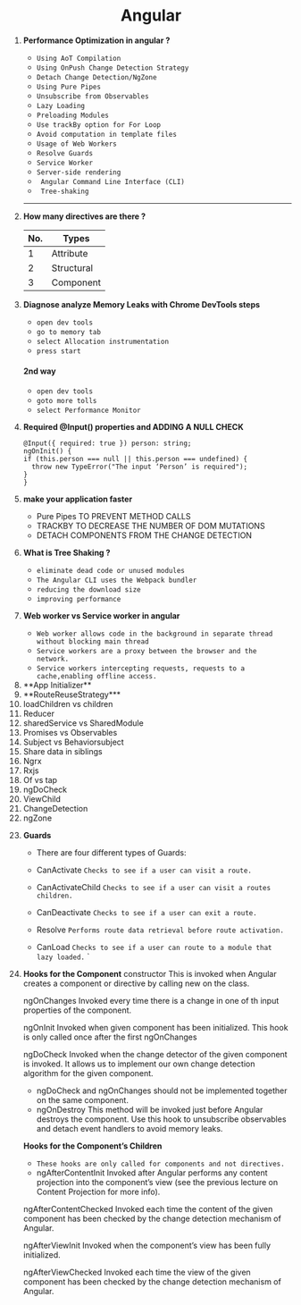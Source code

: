 <div align="center">
  <h1>Angular</h1>
</div>

<ol>
<li>
  
**Performance Optimization in angular ?**

- `Using AoT Compilation`
- `Using OnPush Change Detection Strategy`  
- `Detach Change Detection/NgZone`  
- `Using Pure Pipes`  
- `Unsubscribe from Observables`
- `Lazy Loading`  
- `Preloading Modules`  
- `Use trackBy option for For Loop`  
- `Avoid computation in template files`
- `Usage of Web Workers`  
- `Resolve Guards`
- `Service Worker`
- `Server-side rendering`
- ` Angular Command Line Interface (CLI)`  
- ` Tree-shaking`  

</li>

---

<li>
  
  **How many directives are there ?**
  
  |No.| Types |
  |---|--------|
  | 1 | Attribute | 
  | 2 | Structural | 
  | 3 | Component |
</li>
  <li>
    
  **Diagnose  analyze Memory Leaks with Chrome DevTools steps**
    
   - `open dev tools`
   - `go to memory tab`
   - `select Allocation instrumentation`
   - `press start`
    
#### 2nd way
    
   - `open dev tools`
   - `goto more tolls`
   - `select Performance Monitor`
    
  </li>
  
  <li>
    
  **Required @Input() properties and ADDING A NULL CHECK**

  ```
@Input({ required: true }) person: string;
ngOnInit() {
  if (this.person === null || this.person === undefined) {
    throw new TypeError("The input ‘Person’ is required");
  }
}
  ```  
  </li>
  <li>
   
  **make your application faster**
  - Pure Pipes TO PREVENT METHOD CALLS 
  - TRACKBY TO DECREASE THE NUMBER OF DOM MUTATIONS
  - DETACH COMPONENTS FROM THE CHANGE DETECTION
  
  </li>

  <li>
    
  **What is Tree Shaking ?**
  - `eliminate dead code or unused modules`
  - `The Angular CLI uses the Webpack bundler`
  - `reducing the download size`
  - `improving performance`
  </li>
  <li>
    
  **Web worker vs Service worker in angular**

  - `Web worker allows code in the background in separate thread without blocking main thread`
  - `Service workers are a proxy between the browser and the network.`
  - `Service workers intercepting requests, requests to a cache,enabling offline access.`
  </li>
  <li>**App Initializer**</li>
  <li>**RouteReuseStrategy***</li>
  <li>loadChildren vs children</li>
  <li>Reducer</li>
  <li>sharedService vs SharedModule</li>
  <li>Promises vs Observables</li>
  <li>Subject vs Behaviorsubject</li>
  <li>Share data in siblings</li>
  <li>Ngrx</li>
  <li>Rxjs</li>
  <li>Of vs tap</li>
  <li>ngDoCheck</li>
  <li>ViewChild</li>
<li>ChangeDetection</li>
<li>ngZone</li>

<li>

**Guards**

- There are four different types of Guards:

- CanActivate
   `Checks to see if a user can visit a route.`

- CanActivateChild
  `Checks to see if a user can visit a routes children.`

- CanDeactivate
  `Checks to see if a user can exit a route.`

- Resolve
  `Performs route data retrieval before route activation.`

- CanLoad
  `Checks to see if a user can route to a module that lazy loaded.`
`  
</li>

<li>

 **Hooks for the Component**
 constructor
This is invoked when Angular creates a component or directive by calling new on the class.

ngOnChanges
Invoked every time there is a change in one of th input properties of the component.

ngOnInit
Invoked when given component has been initialized.
This hook is only called once after the first ngOnChanges

ngDoCheck
Invoked when the change detector of the given component is invoked. It allows us to implement our own change detection algorithm for the given component.

- ngDoCheck and ngOnChanges should not be implemented together on the same component.
- ngOnDestroy
This method will be invoked just before Angular destroys the component.
Use this hook to unsubscribe observables and detach event handlers to avoid memory leaks.

**Hooks for the Component’s Children**
- `These hooks are only called for components and not directives.`
- ngAfterContentInit
Invoked after Angular performs any content projection into the component’s view (see the previous lecture on Content Projection for more info).

ngAfterContentChecked
Invoked each time the content of the given component has been checked by the change detection mechanism of Angular.

ngAfterViewInit
Invoked when the component’s view has been fully initialized.

ngAfterViewChecked
Invoked each time the view of the given component has been checked by the change detection mechanism of Angular.
</li>
</ol>  
